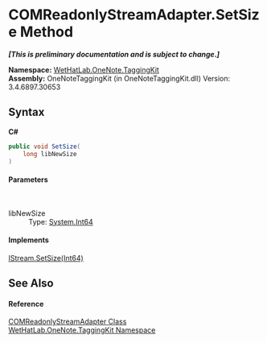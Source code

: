# COMReadonlyStreamAdapter.SetSize Method 
 _**\[This is preliminary documentation and is subject to change.\]**_

**Namespace:**&nbsp;<a href="4e00c8ac-fc03-0e6d-d2fd-b2c7565a9aa0">WetHatLab.OneNote.TaggingKit</a><br />**Assembly:**&nbsp;OneNoteTaggingKit (in OneNoteTaggingKit.dll) Version: 3.4.6897.30653

## Syntax

**C#**<br />
``` C#
public void SetSize(
	long libNewSize
)
```


#### Parameters
&nbsp;<dl><dt>libNewSize</dt><dd>Type: <a href="http://msdn2.microsoft.com/en-us/library/6yy583ek" target="_blank">System.Int64</a><br /></dd></dl>

#### Implements
<a href="http://msdn2.microsoft.com/en-us/library/bx67h19h" target="_blank">IStream.SetSize(Int64)</a><br />

## See Also


#### Reference
<a href="82b4dea5-ee9c-563c-3ec1-64d6582ed262">COMReadonlyStreamAdapter Class</a><br /><a href="4e00c8ac-fc03-0e6d-d2fd-b2c7565a9aa0">WetHatLab.OneNote.TaggingKit Namespace</a><br />